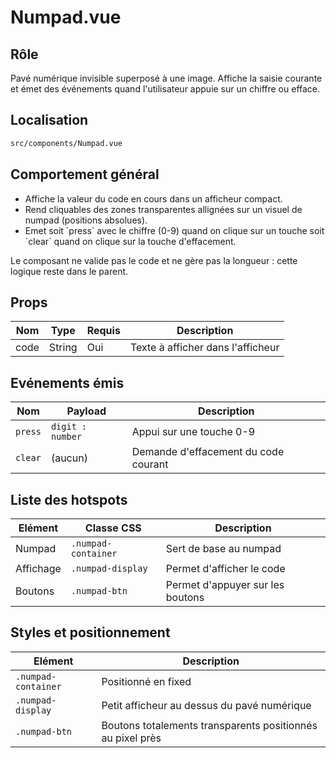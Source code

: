 # Numpad.vue

## Rôle

Pavé numérique invisible superposé à une image. Affiche la saisie courante et émet des événements quand l'utilisateur appuie sur un chiffre ou efface.

## Localisation

```bash
src/components/Numpad.vue
```

## Comportement général
<ul>
<li> Affiche la valeur du code en cours dans un afficheur compact.
<li> Rend cliquables des zones transparentes allignées sur un visuel de numpad (positions absolues).
<li> Emet soit `press` avec le chiffre (0-9) quand on clique sur un touche soit `clear` quand on clique sur la touche d'effacement.
</ul>
Le composant ne valide pas le code et ne gère pas la longueur : cette logique reste dans le parent.

## Props
| Nom | Type | Requis | Description |
|----|-----|-----|--------|
| code | String | Oui | Texte à afficher dans l'afficheur |

## Evénements émis

| Nom | Payload | Description |
|---------|---------|--------|
| `press` | `digit : number` | Appui sur une touche 0-9 |
| `clear` | (aucun) | Demande d'effacement du code courant |

## Liste des hotspots

| Elément | Classe CSS | Description |
|-------|------------|------------|
| Numpad | `.numpad-container` | Sert de base au numpad |
| Affichage | `.numpad-display` | Permet d'afficher le code |
| Boutons | `.numpad-btn` | Permet d'appuyer sur les boutons |


## Styles et positionnement
| Elément | Description |
|---------|------------|
| `.numpad-container` | Positionné en fixed|
| `.numpad-display` | Petit afficheur au dessus du pavé numérique |
| `.numpad-btn` | Boutons totalements transparents positionnés au pixel près |

